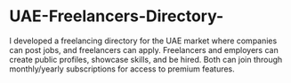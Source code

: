 # UAE-Freelancers-Directory-
I developed a freelancing directory for the UAE market where companies can post jobs, and freelancers can apply. Freelancers and employers can create public profiles, showcase skills, and be hired. Both can join through monthly/yearly subscriptions for access to premium features.
